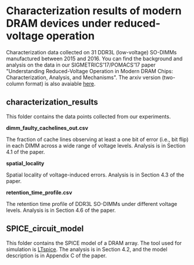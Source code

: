 # Characterization results of modern DRAM devices under reduced-voltage operation

Characterization data collected on 31 DDR3L (low-voltage) SO-DIMMs manufactured between 2015 and 2016. You can find the background and analysis on the data in our SIGMETRICS'17/POMACS'17 paper "Understanding Reduced-Voltage Operation in Modern DRAM Chips: Characterization, Analysis, and Mechanisms". The arxiv version (two-column format) is also avaiable [here](https://arxiv.org/abs/1705.10292).


## characterization_results

This folder contains the data points collected from our experiments.

**dimm_faulty_cachelines_out.csv**

The fraction of cache lines observing at least a one bit of error (i.e., bit flip) in each DIMM across a wide range of voltage levels. Analysis is in Section 4.1 of the paper.


**spatial_locality**

Spatial locality of voltage-induced errors. Analysis is in Section 4.3 of the paper.


**retention_time_profile.csv**

The retention time profile of DDR3L SO-DIMMs under different voltage levels. Analysis is in Section 4.6 of the paper.


## SPICE_circuit_model

This folder contains the SPICE model of a DRAM array. The tool used for simulation is [LTspice](http://www.linear.com/designtools/software/). The analysis is in Section 4.2, and the model description is in Appendix C of the paper.
